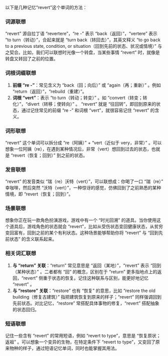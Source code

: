 以下是几种记忆“revert”这个单词的方法：

### 词源联想
“revert” 源自拉丁语 “revertere”，“re -” 表示 “back（返回）”，“vertere” 表示 “to turn（转动）”，合起来就是 “turn back（转回去）”，其英文释义 “to go back to a previous state, condition, or situation（回到先前的状态、状况或情境）” 与之契合。比如，我们可以联想时光像一个转盘，当某些事情 “revert” 时，就像是转盘又转回了之前的位置。

### 词根词缀联想
1. **前缀 “re -”**：常见含义为 “back（回；向后）” 或 “again（再；重新）” 。例如 “return（返回）”，“rebuild（重建）”。
2. **词根 “vert”**：表示 “to turn（转动；转变）” 。如 “convert（转变；转化）”，“divert（转移；使转向）” 。
“revert” 就是 “往回转”，即回到原来的状态，通过记住常见的前缀 “re -” 和词根 “vert”，就很容易记住 “revert” 的含义。

### 词形联想
“revert” 这个单词可以拆分成 “re（阿姨）” + “vert（近似于 very，非常）” 。可以想象一位阿姨（re），在遇到某种情况后，非常（vert）想回到过去的状态，也就是 “revert（恢复；回到）” 到之前的状态。

### 发音联想
“revert” 的发音类似 “瑞（re）沃特（vert）”，可以联想成：你喝了一口 “瑞（re）” 幸咖啡，然后突然 “沃特（vert）”，一种惊讶的感觉，仿佛回到了之前熟悉的某种情境，即 “revert（恢复；回到）”。

### 场景联想
想象你正在玩一款角色扮演游戏，游戏中有一个 “时光回溯” 的道具。当你使用这个道具后，游戏角色的状态就会 “revert”，比如从受伤状态变回健康状态，从贫穷变回富有，回到之前的某个有利状态。这种场景能够帮助你将 “revert” 与 “回到先前状态” 的含义联系起来。

### 相关词汇联想
1. **与 “return” 关联**：“return” 常见意思是 “返回（某地）”，“revert” 表示 “回到（某种状态）” 。二者都有 “回” 的概念，区别在于 “return” 更多指地点上的返回，“revert” 侧重于状态的恢复。记住这种联系与区别，能更好地记忆 “revert” 。
2. **与 “restore” 关联**：“restore” 也有 “恢复” 的意思，比如 “restore the old building（修复古建筑）” 指把建筑恢复到原来的样子；“revert” 同样强调回到先前状态。对比记忆，“restore” 常搭配具体事物的修复，“revert” 搭配抽象的状态回归。

### 短语联想
记住一些含有 “revert” 的常用短语，例如 “revert to type”，意思是 “恢复原状；返祖” 。可以想象一个变异的生物，在特定条件下 “revert to type”，又变回了原来物种的样子，通过短语记忆单词，同时也能掌握其用法。 